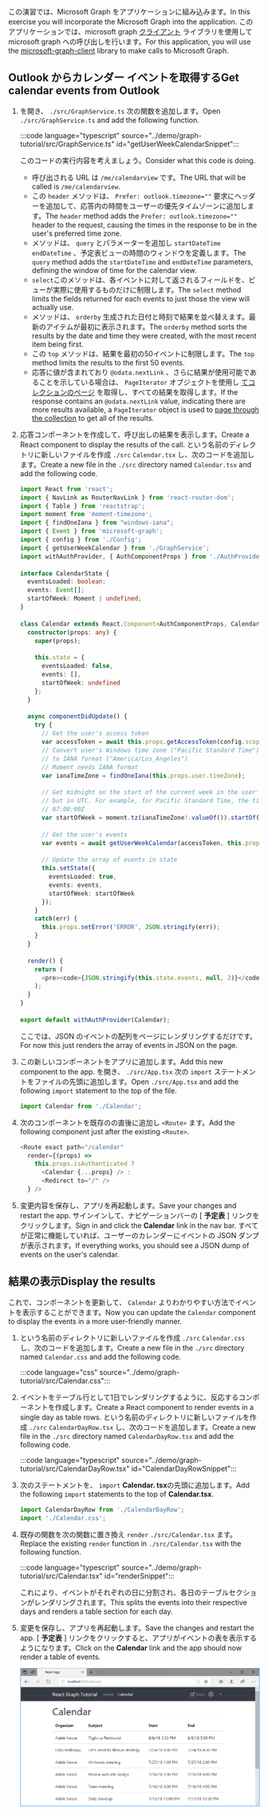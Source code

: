 <!-- markdownlint-disable MD002 MD041 -->

<span data-ttu-id="e2f03-101">この演習では、Microsoft Graph をアプリケーションに組み込みます。</span><span class="sxs-lookup"><span data-stu-id="e2f03-101">In this exercise you will incorporate the Microsoft Graph into the application.</span></span> <span data-ttu-id="e2f03-102">このアプリケーションでは、microsoft graph [クライアント](https://github.com/microsoftgraph/msgraph-sdk-javascript) ライブラリを使用して microsoft graph への呼び出しを行います。</span><span class="sxs-lookup"><span data-stu-id="e2f03-102">For this application, you will use the [microsoft-graph-client](https://github.com/microsoftgraph/msgraph-sdk-javascript) library to make calls to Microsoft Graph.</span></span>

## <a name="get-calendar-events-from-outlook"></a><span data-ttu-id="e2f03-103">Outlook からカレンダー イベントを取得する</span><span class="sxs-lookup"><span data-stu-id="e2f03-103">Get calendar events from Outlook</span></span>

1. <span data-ttu-id="e2f03-104">を開き、 `./src/GraphService.ts` 次の関数を追加します。</span><span class="sxs-lookup"><span data-stu-id="e2f03-104">Open `./src/GraphService.ts` and add the following function.</span></span>

    :::code language="typescript" source="../demo/graph-tutorial/src/GraphService.ts" id="getUserWeekCalendarSnippet":::

    <span data-ttu-id="e2f03-105">このコードの実行内容を考えましょう。</span><span class="sxs-lookup"><span data-stu-id="e2f03-105">Consider what this code is doing.</span></span>

    - <span data-ttu-id="e2f03-106">呼び出される URL は `/me/calendarview` です。</span><span class="sxs-lookup"><span data-stu-id="e2f03-106">The URL that will be called is `/me/calendarview`.</span></span>
    - <span data-ttu-id="e2f03-107">この `header` メソッドは、 `Prefer: outlook.timezone=""` 要求にヘッダーを追加して、応答内の時間をユーザーの優先タイムゾーンに追加します。</span><span class="sxs-lookup"><span data-stu-id="e2f03-107">The `header` method adds the `Prefer: outlook.timezone=""` header to the request, causing the times in the response to be in the user's preferred time zone.</span></span>
    - <span data-ttu-id="e2f03-108">メソッドは、 `query` とパラメーターを追加し `startDateTime` `endDateTime` 、予定表ビューの時間のウィンドウを定義します。</span><span class="sxs-lookup"><span data-stu-id="e2f03-108">The `query` method adds the `startDateTime` and `endDateTime` parameters, defining the window of time for the calendar view.</span></span>
    - <span data-ttu-id="e2f03-109">`select`このメソッドは、各イベントに対して返されるフィールドを、ビューが実際に使用するものだけに制限します。</span><span class="sxs-lookup"><span data-stu-id="e2f03-109">The `select` method limits the fields returned for each events to just those the view will actually use.</span></span>
    - <span data-ttu-id="e2f03-110">メソッドは、 `orderby` 生成された日付と時刻で結果を並べ替えます。最新のアイテムが最初に表示されます。</span><span class="sxs-lookup"><span data-stu-id="e2f03-110">The `orderby` method sorts the results by the date and time they were created, with the most recent item being first.</span></span>
    - <span data-ttu-id="e2f03-111">この `top` メソッドは、結果を最初の50イベントに制限します。</span><span class="sxs-lookup"><span data-stu-id="e2f03-111">The `top` method limits the results to the first 50 events.</span></span>
    - <span data-ttu-id="e2f03-112">応答に値が含まれており `@odata.nextLink` 、さらに結果が使用可能であることを示している場合は、 `PageIterator` オブジェクトを使用し [てコレクションのページ](https://docs.microsoft.com/graph/sdks/paging?tabs=typeScript) を取得し、すべての結果を取得します。</span><span class="sxs-lookup"><span data-stu-id="e2f03-112">If the response contains an `@odata.nextLink` value, indicating there are more results available, a `PageIterator` object is used to [page through the collection](https://docs.microsoft.com/graph/sdks/paging?tabs=typeScript) to get all of the results.</span></span>

1. <span data-ttu-id="e2f03-113">応答コンポーネントを作成して、呼び出しの結果を表示します。</span><span class="sxs-lookup"><span data-stu-id="e2f03-113">Create a React component to display the results of the call.</span></span> <span data-ttu-id="e2f03-114">という名前のディレクトリに新しいファイルを作成 `./src` `Calendar.tsx` し、次のコードを追加します。</span><span class="sxs-lookup"><span data-stu-id="e2f03-114">Create a new file in the `./src` directory named `Calendar.tsx` and add the following code.</span></span>

    ```typescript
    import React from 'react';
    import { NavLink as RouterNavLink } from 'react-router-dom';
    import { Table } from 'reactstrap';
    import moment from 'moment-timezone';
    import { findOneIana } from "windows-iana";
    import { Event } from 'microsoft-graph';
    import { config } from './Config';
    import { getUserWeekCalendar } from './GraphService';
    import withAuthProvider, { AuthComponentProps } from './AuthProvider';

    interface CalendarState {
      eventsLoaded: boolean;
      events: Event[];
      startOfWeek: Moment | undefined;
    }

    class Calendar extends React.Component<AuthComponentProps, CalendarState> {
      constructor(props: any) {
        super(props);

        this.state = {
          eventsLoaded: false,
          events: [],
          startOfWeek: undefined
        };
      }

      async componentDidUpdate() {
        try {
          // Get the user's access token
          var accessToken = await this.props.getAccessToken(config.scopes);
          // Convert user's Windows time zone ("Pacific Standard Time")
          // to IANA format ("America/Los_Angeles")
          // Moment needs IANA format
          var ianaTimeZone = findOneIana(this.props.user.timeZone);

          // Get midnight on the start of the current week in the user's timezone,
          // but in UTC. For example, for Pacific Standard Time, the time value would be
          // 07:00:00Z
          var startOfWeek = moment.tz(ianaTimeZone!.valueOf()).startOf('week').utc();

          // Get the user's events
          var events = await getUserWeekCalendar(accessToken, this.props.user.timeZone, startOfWeek);

          // Update the array of events in state
          this.setState({
            eventsLoaded: true,
            events: events,
            startOfWeek: startOfWeek
          });
        }
        catch(err) {
          this.props.setError('ERROR', JSON.stringify(err));
        }
      }

      render() {
        return (
          <pre><code>{JSON.stringify(this.state.events, null, 2)}</code></pre>
        );
      }
    }

    export default withAuthProvider(Calendar);
    ```

    <span data-ttu-id="e2f03-115">ここでは、JSON のイベントの配列をページにレンダリングするだけです。</span><span class="sxs-lookup"><span data-stu-id="e2f03-115">For now this just renders the array of events in JSON on the page.</span></span>

1. <span data-ttu-id="e2f03-116">この新しいコンポーネントをアプリに追加します。</span><span class="sxs-lookup"><span data-stu-id="e2f03-116">Add this new component to the app.</span></span> <span data-ttu-id="e2f03-117">を開き、 `./src/App.tsx` 次の `import` ステートメントをファイルの先頭に追加します。</span><span class="sxs-lookup"><span data-stu-id="e2f03-117">Open `./src/App.tsx` and add the following `import` statement to the top of the file.</span></span>

    ```typescript
    import Calendar from './Calendar';
    ```

1. <span data-ttu-id="e2f03-118">次のコンポーネントを既存のの直後に追加し `<Route>` ます。</span><span class="sxs-lookup"><span data-stu-id="e2f03-118">Add the following component just after the existing `<Route>`.</span></span>

    ```typescript
    <Route exact path="/calendar"
      render={(props) =>
        this.props.isAuthenticated ?
          <Calendar {...props} /> :
          <Redirect to="/" />
      } />
    ```

1. <span data-ttu-id="e2f03-119">変更内容を保存し、アプリを再起動します。</span><span class="sxs-lookup"><span data-stu-id="e2f03-119">Save your changes and restart the app.</span></span> <span data-ttu-id="e2f03-120">サインインして、ナビゲーションバーの [ **予定表** ] リンクをクリックします。</span><span class="sxs-lookup"><span data-stu-id="e2f03-120">Sign in and click the **Calendar** link in the nav bar.</span></span> <span data-ttu-id="e2f03-121">すべてが正常に機能していれば、ユーザーのカレンダーにイベントの JSON ダンプが表示されます。</span><span class="sxs-lookup"><span data-stu-id="e2f03-121">If everything works, you should see a JSON dump of events on the user's calendar.</span></span>

## <a name="display-the-results"></a><span data-ttu-id="e2f03-122">結果の表示</span><span class="sxs-lookup"><span data-stu-id="e2f03-122">Display the results</span></span>

<span data-ttu-id="e2f03-123">これで、コンポーネントを更新して、 `Calendar` よりわかりやすい方法でイベントを表示することができます。</span><span class="sxs-lookup"><span data-stu-id="e2f03-123">Now you can update the `Calendar` component to display the events in a more user-friendly manner.</span></span>

1. <span data-ttu-id="e2f03-124">という名前のディレクトリに新しいファイルを作成 `./src` `Calendar.css` し、次のコードを追加します。</span><span class="sxs-lookup"><span data-stu-id="e2f03-124">Create a new file in the `./src` directory named `Calendar.css` and add the following code.</span></span>

    :::code language="css" source="../demo/graph-tutorial/src/Calendar.css":::

1. <span data-ttu-id="e2f03-125">イベントをテーブル行として1日でレンダリングするように、反応するコンポーネントを作成します。</span><span class="sxs-lookup"><span data-stu-id="e2f03-125">Create a React component to render events in a single day as table rows.</span></span> <span data-ttu-id="e2f03-126">という名前のディレクトリに新しいファイルを作成 `./src` `CalendarDayRow.tsx` し、次のコードを追加します。</span><span class="sxs-lookup"><span data-stu-id="e2f03-126">Create a new file in the `./src` directory named `CalendarDayRow.tsx` and add the following code.</span></span>

    :::code language="typescript" source="../demo/graph-tutorial/src/CalendarDayRow.tsx" id="CalendarDayRowSnippet":::

1. <span data-ttu-id="e2f03-127">次のステートメントを、 `import` **Calendar. tsx**の先頭に追加します。</span><span class="sxs-lookup"><span data-stu-id="e2f03-127">Add the following `import` statements to the top of **Calendar.tsx**.</span></span>

    ```typescript
    import CalendarDayRow from './CalendarDayRow';
    import './Calendar.css';
    ```

1. <span data-ttu-id="e2f03-128">既存の関数を次の関数に置き換え `render` `./src/Calendar.tsx` ます。</span><span class="sxs-lookup"><span data-stu-id="e2f03-128">Replace the existing `render` function in `./src/Calendar.tsx` with the following function.</span></span>

    :::code language="typescript" source="../demo/graph-tutorial/src/Calendar.tsx" id="renderSnippet":::

    <span data-ttu-id="e2f03-129">これにより、イベントがそれぞれの日に分割され、各日のテーブルセクションがレンダリングされます。</span><span class="sxs-lookup"><span data-stu-id="e2f03-129">This splits the events into their respective days and renders a table section for each day.</span></span>

1. <span data-ttu-id="e2f03-130">変更を保存し、アプリを再起動します。</span><span class="sxs-lookup"><span data-stu-id="e2f03-130">Save the changes and restart the app.</span></span> <span data-ttu-id="e2f03-131">[ **予定表** ] リンクをクリックすると、アプリがイベントの表を表示するようになります。</span><span class="sxs-lookup"><span data-stu-id="e2f03-131">Click on the **Calendar** link and the app should now render a table of events.</span></span>

    ![イベント表のスクリーンショット](./images/add-msgraph-01.png)
